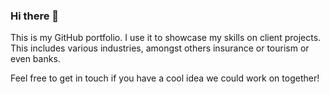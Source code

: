 ### Hi there 👋

This is my GitHub portfolio. I use it to showcase my skills on client projects. This includes various industries, amongst others insurance or tourism or even banks.

Feel free to get in touch if you have a cool idea we could work on together!


<!--
**ajitagupta/ajitagupta** is a ✨ _special_ ✨ repository because its `README.md` (this file) appears on your GitHub profile.

Here are some ideas to get you started:

- 🔭 I’m currently working on ...
- 🌱 I’m currently learning ...
- 👯 I’m looking to collaborate on ...
- 🤔 I’m looking for help with ...
- 💬 Ask me about ...
- 📫 How to reach me: ...
- 😄 Pronouns: ...
- ⚡ Fun fact: ...
-->

